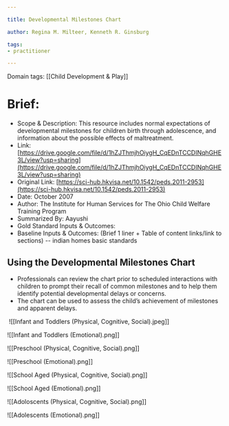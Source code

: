 ```yaml
---

title: Developmental Milestones Chart

author: Regina M. Milteer, Kenneth R. Ginsburg

tags: 
- practitioner

---
```

Domain tags: [[Child Development & Play]]

# Brief:
* Scope & Description: This resource includes normal expectations of developmental milestones for children birth through adolescence, and information about the possible effects of maltreatment.
* Link: [https://drive.google.com/file/d/1hZJThmjhOiygH_CqEDnTCCDINqhGHE3L/view?usp=sharing](https://drive.google.com/file/d/1hZJThmjhOiygH_CqEDnTCCDINqhGHE3L/view?usp=sharing) 
* Original Link: [https://sci-hub.hkvisa.net/10.1542/peds.2011-2953](https://sci-hub.hkvisa.net/10.1542/peds.2011-2953) 
* Date: October 2007
* Author: The Institute for Human Services for The Ohio Child Welfare Training Program
* Summarized By: Aayushi
* Gold Standard Inputs & Outcomes: 
* Baseline Inputs & Outcomes:  (Brief 1 liner + Table of content links/link to sections) -- indian homes basic standards


## Using the Developmental Milestones Chart

* Professionals can review the chart prior to scheduled interactions with children to prompt their recall of common milestones and to help them identify potential developmental delays or concerns.  
* The chart can be used to assess the child’s achievement of milestones and apparent delays. 

 ![[Infant and Toddlers (Physical, Cognitive, Social).jpeg]]

![[Infant and Toddlers (Emotional).png]]

![[Preschool (Physical, Cognitive, Social).png]]

![[Preschool (Emotional).png]]

![[School Aged (Physical, Cognitive, Social).png]]


![[School Aged (Emotional).png]]


![[Adoloscents (Physical, Cognitive, Social).png]]

![[Adolescents (Emotional).png]]

